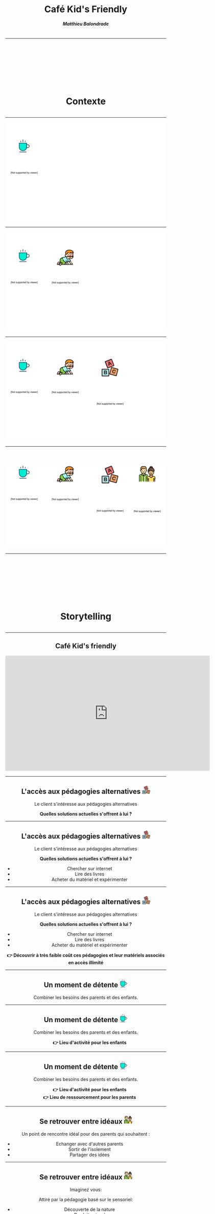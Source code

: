 <center>
<div style="width:100%; height:100%;display:inline-block;margin-top:25%;">
    <h1>Café Kid's Friendly</h1>
    <h5>Matthieu Balondrade</h5>
</div>
</center>

---
<center>
<div style="width:100%; height:100%;display:inline-block;margin-top:25%;">
    <h1>Contexte</h1>
</div>
</center>

---

<center>
<img src="./images/cafe1.svg"/>
<center>

---

<center>
<img src="./images/cafe2.svg"/>
<center>

---

<center >
<img src="./images/cafe3.svg"/>
<center>

---

<center>
<img style="padding-top: 9.15%" src="./images/cafe.svg"/>
<center>

---

<center>
<div style="width:100%; height:100%;display:inline-block;margin-top:25%;">
    <h1>Storytelling</h1>
</div>
</center>

---

## Café Kid's friendly

<div style="padding-top: 0; margin-top: 0">
<center>
<iframe src="https://explee.com/fr/embed/video/mgo3eyy?" width="640" height="360"
frameborder="0" allowfullscreen="" mozallowfullscreen="true" webkitallowfullscreen="true" onmousewheel="">
</iframe>
</center>
</div>

---

## L'accès aux pédagogies alternatives <span><img style="padding:0%; margin: 0%; width: 5%" src="./images/003-abc.svg"/></span>


Le client s'intéresse aux pédagogies alternatives

**Quelles solutions actuelles s'offrent à lui ?**

---

## L'accès aux pédagogies alternatives <span><img style="padding:0%; margin: 0%; width: 5%" src="./images/003-abc.svg"/></span>


Le client s'intéresse aux pédagogies alternatives

**Quelles solutions actuelles s'offrent à lui ?**

* Chercher sur internet
* Lire des livres
* Acheter du matériel et expérimenter

---

## L'accès aux pédagogies alternatives <span><img style="padding:0%; margin: 0%; width: 5%" src="./images/003-abc.svg"/></span>


Le client s'intéresse aux pédagogies alternatives

**Quelles solutions actuelles s'offrent à lui ?**

* Chercher sur internet
* Lire des livres
* Acheter du matériel et expérimenter

<b> 👉 Découvrir à très faible coût ces pédagogies et leur matériels associés en accès illimité</b>

---

## Un moment de détente <span><img style="padding:0%; margin: 0%; width: 5%" src="./images/001-tea.svg"/></span>

Combiner les besoins des parents et des enfants.

---

## Un moment de détente <span><img style="padding:0%; margin: 0%; width: 5%" src="./images/001-tea.svg"/></span>

Combiner les besoins des parents et des enfants.

<ul>
        <li style="list-style: none">
    <b> 👉 Lieu d'activité pour les enfants </b>
    </li>
</ul>

---
## Un moment de détente <span><img style="padding:0%; margin: 0%; width: 5%" src="./images/001-tea.svg"/></span>

Combiner les besoins des parents et des enfants.

<ul>
        <li style="list-style: none">
    <b> 👉 Lieu d'activité pour les enfants </b>
    </li>
    <li style="list-style: none;">
    <b> 👉 Lieu de ressourcement pour les parents</b>
    </li>
</ul>

---

## Se retrouver entre idéaux <span><img style="padding:0%; margin: 0%; width: 5%" src="./images/parents.svg"/></span>

Un point de rencontre idéal pour des parents qui souhaitent :

* Echanger avec d'autres parents
* Sortir de l'isolement
* Partager des idées

---
## Se retrouver entre idéaux <span><img style="padding:0%; margin: 0%; width: 5%" src="./images/parents.svg"/></span>

Imaginez vous:

Attiré par la pédagogie basé sur le sensoriel:

* Découverte de la nature
* Produit naturel
* La beauté des choses simples.

---
## Se retrouver entre idéaux <span><img style="padding:0%; margin: 0%; width: 5%" src="./images/parents.svg"/></span>

Imaginez vous:

Attiré par la pédagogie basé sur le sensoriel:

* Découverte de la nature
* Produit naturel
* La beauté des choses simples.

**Vous cherchez une nounou pour votre enfant qui partage vos idées ?**

---
## Se retrouver entre idéaux <span><img style="padding:0%; margin: 0%; width: 5%" src="./images/parents.svg"/></span>

Imaginez vous:

Attiré par la pédagogie basé sur le sensoriel:

* Découverte de la nature
* Produit naturel
* La beauté des choses simples.

**Vous cherchez une nounou pour votre enfant qui partage vos idées ?**

<b> 👉 Echange direct sur place avec des personnes qui partagent les mêmes problématiques et besoins </b>

---

## Pas de casse tête financier <span><img style="padding:0%; margin: 0%; width: 5%" src="./images/solution.svg"/></span>

Liberté financière.

* Paiement du temps passé (max 15€/jour/enfant avec 1 accompagnant)
* Abonnement mensuel / annuel (60€/enfant avec 1 accompagnant)